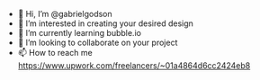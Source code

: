 - 👋 Hi, I’m @gabrielgodson
- 👀 I’m interested in creating your desired design
- 🌱 I’m currently learning bubble.io
- 💞️ I’m looking to collaborate on your project
- 📫 How to reach me https://www.upwork.com/freelancers/~01a4864d6cc2424eb8

<!---
gabrielgodson/gabrielgodson is a ✨ special ✨ repository because its `README.md` (this file) appears on your GitHub profile.
You can click the Preview link to take a look at your changes.
--->
